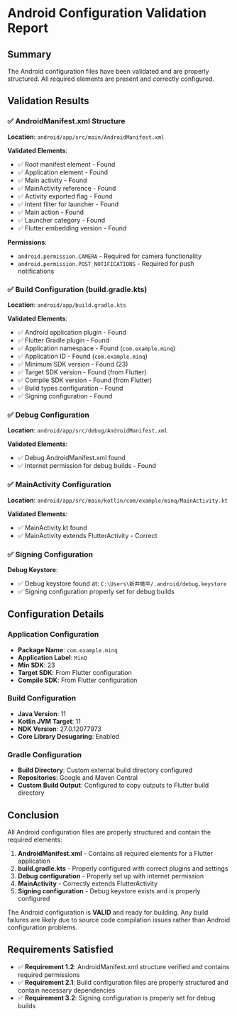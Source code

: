 # Android Configuration Validation Report

## Summary
The Android configuration files have been validated and are properly structured. All required elements are present and correctly configured.

## Validation Results

### ✅ AndroidManifest.xml Structure
**Location**: `android/app/src/main/AndroidManifest.xml`

**Validated Elements**:
- ✅ Root manifest element - Found
- ✅ Application element - Found  
- ✅ Main activity - Found
- ✅ MainActivity reference - Found
- ✅ Activity exported flag - Found
- ✅ Intent filter for launcher - Found
- ✅ Main action - Found
- ✅ Launcher category - Found
- ✅ Flutter embedding version - Found

**Permissions**:
- `android.permission.CAMERA` - Required for camera functionality
- `android.permission.POST_NOTIFICATIONS` - Required for push notifications

### ✅ Build Configuration (build.gradle.kts)
**Location**: `android/app/build.gradle.kts`

**Validated Elements**:
- ✅ Android application plugin - Found
- ✅ Flutter Gradle plugin - Found
- ✅ Application namespace - Found (`com.example.minq`)
- ✅ Application ID - Found (`com.example.minq`)
- ✅ Minimum SDK version - Found (23)
- ✅ Target SDK version - Found (from Flutter)
- ✅ Compile SDK version - Found (from Flutter)
- ✅ Build types configuration - Found
- ✅ Signing configuration - Found

### ✅ Debug Configuration
**Location**: `android/app/src/debug/AndroidManifest.xml`

**Validated Elements**:
- ✅ Debug AndroidManifest.xml found
- ✅ Internet permission for debug builds - Found

### ✅ MainActivity Configuration
**Location**: `android/app/src/main/kotlin/com/example/minq/MainActivity.kt`

**Validated Elements**:
- ✅ MainActivity.kt found
- ✅ MainActivity extends FlutterActivity - Correct

### ✅ Signing Configuration
**Debug Keystore**:
- ✅ Debug keystore found at: `C:\Users\新井徹平/.android/debug.keystore`
- ✅ Signing configuration properly set for debug builds

## Configuration Details

### Application Configuration
- **Package Name**: `com.example.minq`
- **Application Label**: `MinQ`
- **Min SDK**: 23
- **Target SDK**: From Flutter configuration
- **Compile SDK**: From Flutter configuration

### Build Configuration
- **Java Version**: 11
- **Kotlin JVM Target**: 11
- **NDK Version**: 27.0.12077973
- **Core Library Desugaring**: Enabled

### Gradle Configuration
- **Build Directory**: Custom external build directory configured
- **Repositories**: Google and Maven Central
- **Custom Build Output**: Configured to copy outputs to Flutter build directory

## Conclusion

All Android configuration files are properly structured and contain the required elements:

1. **AndroidManifest.xml** - Contains all required elements for a Flutter application
2. **build.gradle.kts** - Properly configured with correct plugins and settings
3. **Debug configuration** - Properly set up with internet permission
4. **MainActivity** - Correctly extends FlutterActivity
5. **Signing configuration** - Debug keystore exists and is properly configured

The Android configuration is **VALID** and ready for building. Any build failures are likely due to source code compilation issues rather than Android configuration problems.

## Requirements Satisfied

- ✅ **Requirement 1.2**: AndroidManifest.xml structure verified and contains required permissions
- ✅ **Requirement 2.1**: Build configuration files are properly structured and contain necessary dependencies
- ✅ **Requirement 3.2**: Signing configuration is properly set for debug builds